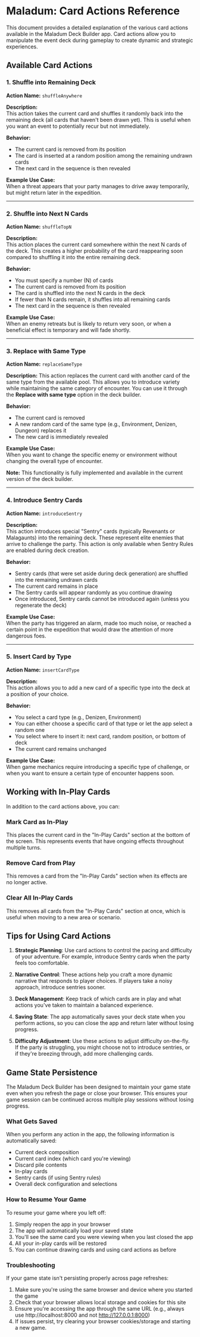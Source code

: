# Maladum: Card Actions Reference

This document provides a detailed explanation of the various card actions available in the Maladum Deck Builder app. Card actions allow you to manipulate the event deck during gameplay to create dynamic and strategic experiences.

## Available Card Actions

### 1. Shuffle into Remaining Deck
**Action Name:** `shuffleAnywhere`

**Description:**  
This action takes the current card and shuffles it randomly back into the remaining deck (all cards that haven't been drawn yet). This is useful when you want an event to potentially recur but not immediately.

**Behavior:**
- The current card is removed from its position
- The card is inserted at a random position among the remaining undrawn cards
- The next card in the sequence is then revealed

**Example Use Case:**  
When a threat appears that your party manages to drive away temporarily, but might return later in the expedition.

---

### 2. Shuffle into Next N Cards
**Action Name:** `shuffleTopN`

**Description:**  
This action places the current card somewhere within the next N cards of the deck. This creates a higher probability of the card reappearing soon compared to shuffling it into the entire remaining deck.

**Behavior:**
- You must specify a number (N) of cards
- The current card is removed from its position
- The card is shuffled into the next N cards in the deck
- If fewer than N cards remain, it shuffles into all remaining cards
- The next card in the sequence is then revealed

**Example Use Case:**  
When an enemy retreats but is likely to return very soon, or when a beneficial effect is temporary and will fade shortly.

---

### 3. Replace with Same Type
**Action Name:** `replaceSameType`

**Description:**
This action replaces the current card with another card of the same type from the available pool. This allows you to introduce variety while maintaining the same category of encounter. You can use it through the **Replace with same type** option in the deck builder.

**Behavior:**
- The current card is removed
- A new random card of the same type (e.g., Environment, Denizen, Dungeon) replaces it
- The new card is immediately revealed

**Example Use Case:**  
When you want to change the specific enemy or environment without changing the overall type of encounter.

**Note:** This functionality is fully implemented and available in the current version of the deck builder.

---

### 4. Introduce Sentry Cards
**Action Name:** `introduceSentry`

**Description:**  
This action introduces special "Sentry" cards (typically Revenants or Malagaunts) into the remaining deck. These represent elite enemies that arrive to challenge the party. This action is only available when Sentry Rules are enabled during deck creation.

**Behavior:**
- Sentry cards (that were set aside during deck generation) are shuffled into the remaining undrawn cards
- The current card remains in place
- The Sentry cards will appear randomly as you continue drawing
- Once introduced, Sentry cards cannot be introduced again (unless you regenerate the deck)

**Example Use Case:**  
When the party has triggered an alarm, made too much noise, or reached a certain point in the expedition that would draw the attention of more dangerous foes.

---

### 5. Insert Card by Type
**Action Name:** `insertCardType`

**Description:**  
This action allows you to add a new card of a specific type into the deck at a position of your choice.

**Behavior:**
- You select a card type (e.g., Denizen, Environment)
- You can either choose a specific card of that type or let the app select a random one
- You select where to insert it: next card, random position, or bottom of deck
- The current card remains unchanged

**Example Use Case:**  
When game mechanics require introducing a specific type of challenge, or when you want to ensure a certain type of encounter happens soon.

## Working with In-Play Cards

In addition to the card actions above, you can:

### Mark Card as In-Play
This places the current card in the "In-Play Cards" section at the bottom of the screen. This represents events that have ongoing effects throughout multiple turns.

### Remove Card from Play
This removes a card from the "In-Play Cards" section when its effects are no longer active.

### Clear All In-Play Cards
This removes all cards from the "In-Play Cards" section at once, which is useful when moving to a new area or scenario.

## Tips for Using Card Actions

1. **Strategic Planning**: Use card actions to control the pacing and difficulty of your adventure. For example, introduce Sentry cards when the party feels too comfortable.

2. **Narrative Control**: These actions help you craft a more dynamic narrative that responds to player choices. If players take a noisy approach, introduce sentries sooner.

3. **Deck Management**: Keep track of which cards are in play and what actions you've taken to maintain a balanced experience.

4. **Saving State**: The app automatically saves your deck state when you perform actions, so you can close the app and return later without losing progress.

5. **Difficulty Adjustment**: Use these actions to adjust difficulty on-the-fly. If the party is struggling, you might choose not to introduce sentries, or if they're breezing through, add more challenging cards.

## Game State Persistence

The Maladum Deck Builder has been designed to maintain your game state even when you refresh the page or close your browser. This ensures your game session can be continued across multiple play sessions without losing progress.

### What Gets Saved

When you perform any action in the app, the following information is automatically saved:

- Current deck composition
- Current card index (which card you're viewing)
- Discard pile contents
- In-play cards
- Sentry cards (if using Sentry rules)
- Overall deck configuration and selections

### How to Resume Your Game

To resume your game where you left off:

1. Simply reopen the app in your browser
2. The app will automatically load your saved state
3. You'll see the same card you were viewing when you last closed the app
4. All your in-play cards will be restored
5. You can continue drawing cards and using card actions as before

### Troubleshooting

If your game state isn't persisting properly across page refreshes:

1. Make sure you're using the same browser and device where you started the game
2. Check that your browser allows local storage and cookies for this site
3. Ensure you're accessing the app through the same URL (e.g., always use http://localhost:8000 and not http://127.0.0.1:8000)
4. If issues persist, try clearing your browser cookies/storage and starting a new game.
